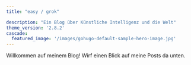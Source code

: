 ```yaml
---
title: "easy / grok"

description: "Ein Blog über Künstliche Intelligenz und die Welt"
theme_version: '2.8.2'
cascade:
  featured_image: '/images/gohugo-default-sample-hero-image.jpg'
---
```

Willkommen auf meinem Blog! Wirf einen Blick auf meine Posts da unten.
